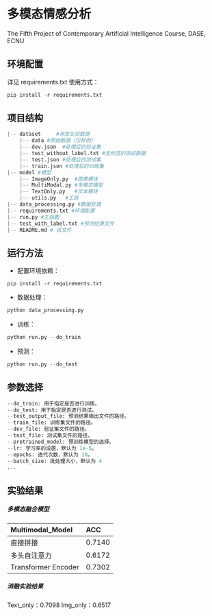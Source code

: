 # 多模态情感分析
The Fifth Project of Contemporary Artificial Intelligence Course, DASE, ECNU


## 环境配置

详见 requirements.txt 使用方式：

```py
pip install -r requirements.txt
```



## 项目结构

```py
|-- dataset     #存放实验数据
    |-- data #原始数据（仅样例）
    |-- dev.json  #处理后的验证集
    |-- test_without_label.txt #无标签的测试数据
    |-- test.json #处理后的测试集
    |-- train.json #处理后的训练集
|-- model #模型
    |-- ImageOnly.py  #图像模块
    |-- MultiModal.py #多模态模型
    |-- TextOnly.py   #文本模块
    |-- utils.py   #工具
|-- data_processing.py #数据处理
|-- requirements.txt #环境配置
|-- run.py #主函数
|-- test_with_label.txt #预测结果文件
|-- README.md # 该文件
```



## 运行方法

- 配置环境依赖：

```
pip install -r requirements.txt
```

- 数据处理：

```py
python data_processing.py
```

- 训练：

```py
python run.py --do_train
```

- 预测：

```py
python run.py --do_test
```



## 参数选择

```py
--do_train: 用于指定是否进行训练。
--do_test: 用于指定是否进行测试。
--test_output_file: 预测结果输出文件的路径。
--train_file: 训练集文件的路径。
--dev_file: 验证集文件的路径。
--test_file: 测试集文件的路径。
--pretrained_model: 预训练模型的选择。
--lr: 学习率的设置，默认为 1e-5。
--epochs: 迭代次数，默认为 10。
--batch_size: 批处理大小，默认为 4
...
```



## 实验结果

##### 多模态融合模型

| Multimodal_Model                                                    | ACC        |
| :------------------------------------------------------- | :--------- |
| 直接拼接                                 | 0.7140    |
| 多头自注意力                                   | 0.6172    |
| Transformer Encoder | 0.7302 |

##### 消融实验结果

Text_only：0.7098    Img_only：0.6517 

